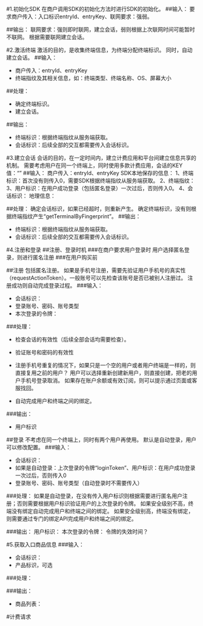 #1.初始化SDK
在商户调用SDK的初始化方法时进行SDK的初始化。
##输入：
要求商户传入：入口标识entryId、entryKey、联网要求：强弱。

##输出：
联网要求：强则即时联网，建立会话，弱则根据上次联网时间可能暂时不联网。
根据需要联网建立会话。

#2.激活终端
激活的目的，是收集终端信息，为终端分配终端标识。
同时，自动建立会话。
##输入：
* 商户传入：entryId、entryKey
* 终端指纹及其相关信息，如：终端类型、终端名称、OS、屏幕大小

##处理：
* 确定终端标识。
* 建立会话。

##输出：
* 终端标识：根据终端指纹从服务端获取。
* 会话标识：后续全部的交互都需要传入会话标识。

#3.建立会话
会话的目的，在一定时间内，建立计费应用和平台间建立信息共享的机制。
需要考虑用户在同一个终端上，同时使用多款计费应用，会话的KEY值：“”
##输入：
商户传入：entryId、entryKey
SDK本地保存的信息：
1、终端标识：首次没有则传入0，需要SDK根据终端指纹从服务端获取。
2、终端指纹：
3、用户标识：在用户成功登录（包括匿名登录）一次过后，否则传入0。
4、会话标识：
地理信息：

##处理：
确定会话标识，如果已经超时，则重新产生。
确定终端标识，没有则根据终端指纹产生“getTerminalByFingerprint”。
##输出：
* 终端标识：根据终端指纹从服务端获取。
* 会话标识：后续全部的交互都需要传入会话标识。

#4.注册和登录
##注册、登录时机
###在商户要求用户登录时
用户选择匿名登录，则进行匿名注册
###在用户购买前

##注册
包括匿名注册。
如果是手机号注册，需要先验证用户手机号的真实性（requestActionToken）。一般账号可以先检查该账号是否已被别人注册过。
注册成功则自动完成登录过程。
###输入：
* 会话标识：
* 登录账号、密码、账号类型
* 本次登录的令牌：

###处理：
* 检查会话的有效性（后续全部会话均需要检查）。
* 验证账号和密码的有效性
* 注册手机号重复的情况下，如果只是一个空的用户或者用户终端是一样的，则直接复用之前的用户？
    用户可以选择重新创建新用户，则直接创建，把老的用户手机号登录取消。
    如果存在账户余额或有效订阅，则可以提示通过页面或客服找回。
    
* 自动完成用户和终端之间的绑定。

###输出：
* 用户标识

##登录
不考虑在同一个终端上，同时有两个用户再使用。
默认是自动登录，用户可以修改配置。
###输入：
* 会话标识：
* 如果是自动登录：上次登录的令牌“loginToken”、用户标识：在用户成功登录一次过后，否则传入0
* 登录账号、密码、账号类型（自动登录时不需要传入）

###处理：
如果是自动登录，在没有传入用户标识则根据需要进行匿名用户注册；否则需要根据用户标识验证用户的上次登录的令牌。
如果安全级别不高，终端没有绑定自动完成用户和终端之间的绑定。
如果安全级别高，终端没有绑定，则需要通过专门的绑定API完成用户和终端之间的绑定。

###输出：
用户标识：
本次登录的令牌：
令牌的失效时间？


#5.获取入口商品信息
###输入： 
* 会话标识：
* 产品标识，可选

###处理：
 
###输出：
* 商品列表：

#计费请求



